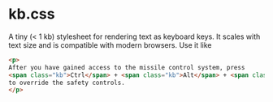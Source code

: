 kb.css
======

A tiny (< 1 kb) stylesheet for rendering text as keyboard keys. It scales with text size and is compatible with modern browsers. Use it like 

```html
<p>
After you have gained access to the missile control system, press 
<span class="kb">Ctrl</span> + <span class="kb">Alt</span> + <span class="kb">Delete</span> 
to override the safety controls.
</p>
```
